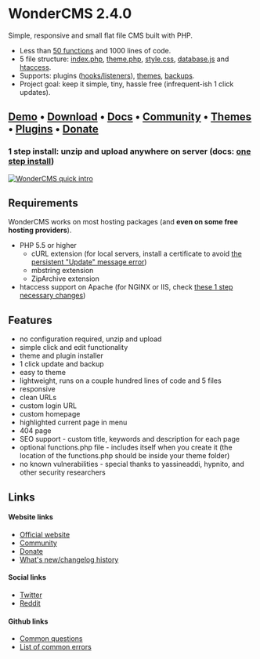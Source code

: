 # WonderCMS 2.4.0
Simple, responsive and small flat file CMS built with PHP.
 - Less than [50 functions](https://github.com/robiso/wondercms/wiki/List-of-all-functions) and 1000 lines of code.
 - 5 file structure: [index.php](https://github.com/robiso/wondercms/blob/master/index.php), [theme.php](https://github.com/robiso/wondercms/blob/master/themes/default/theme.php), [style.css](https://github.com/robiso/wondercms/blob/master/themes/default/css/style.css), [database.js](https://github.com/robiso/wondercms/wiki/Default-database.js#default-databasejs) and [htaccess](https://github.com/robiso/wondercms/blob/master/.htaccess).
 - Supports: plugins ([hooks/listeners](https://github.com/robiso/wondercms/wiki/List-of-hooks)), [themes](https://github.com/robiso/wondercms/wiki/Create-theme-in-8-easy-steps), [backups](https://github.com/robiso/wondercms/wiki/Create-theme-in-8-easy-steps).
 - Project goal: keep it simple, tiny, hassle free (infrequent-ish 1 click updates).

## [Demo](https://www.wondercms.com/demo) • [Download](https://wondercms.com/latest) • [Docs](https://github.com/robiso/wondercms/wiki#wondercms-documentation) • [Community](https://wondercms.com/community) • [Themes](https://wondercms.com/themes) • [Plugins](https://wondercms.com/plugins) • [Donate](https://wondercms.com/donate)
### 1 step install: unzip and upload anywhere on server (docs: [one step install](https://github.com/robiso/wondercms/wiki/One-step-install))

<a href="https://www.wondercms.com" title="WonderCMS website"><img src="https://www.wondercms.com/WonderCMS-intro.png?v=5" alt="WonderCMS quick intro" /></a>

## Requirements
WonderCMS works on most hosting packages (and **even on some free hosting providers**).
- PHP 5.5 or higher
  - cURL extension (for local servers, install a certificate to avoid [the persistent "Update" message error](https://github.com/robiso/wondercms/wiki/Persistent-%22New-WonderCMS-update-available%22-message))
  - mbstring extension
  - ZipArchive extension
- htaccess support on Apache (for NGINX or IIS, check [these 1 step necessary changes](https://github.com/robiso/wondercms/wiki/One-step-install#additional-steps-for-nginx-and-iis))

## Features
 - no configuration required, unzip and upload
 - simple click and edit functionality
 - theme and plugin installer
 - 1 click update and backup
 - easy to theme
 - lightweight, runs on a couple hundred lines of code and 5 files
 - responsive
 - clean URLs
 - custom login URL
 - custom homepage
 - highlighted current page in menu
 - 404 page
 - SEO support - custom title, keywords and description for each page
 - optional functions.php file - includes itself when you create it (the location of the functions.php should be inside your theme folder)
 - no known vulnerabilities - special thanks to yassineaddi, hypnito, and other security researchers

## Links
#### Website links
- [Official website](https://wondercms.com)
- [Community](https://wondercms.com/forum)
- [Donate](https://wondercms.com/donate)
- [What's new/changelog history](https://wondercms.com/whatsnew)

#### Social links
- [Twitter](https://twitter.com/wondercms)
- [Reddit](https://reddit.com/r/WonderCMS)

#### Github links
- [Common questions](https://github.com/robiso/wondercms/wiki#common-questions--help)
- [List of common errors](https://github.com/robiso/wondercms/wiki/List-of-common-errors#troubleshooting-common-errors)
